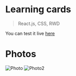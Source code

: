 # Learning cards 
> React.js, CSS, RWD

You can test it live [here](http://learningcards.herokuapp.com/)

# Photos

![Photo](./Photo.jpg)
![Photo2](./Photo2.jpg)
